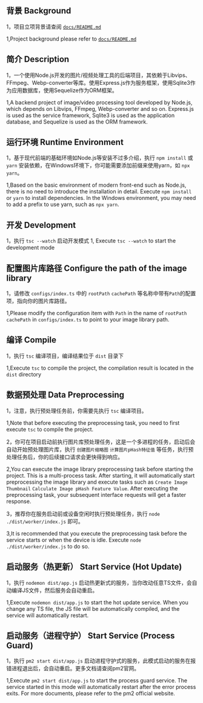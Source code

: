 ## **背景** Background
1，项目立项背景请查阅 [`docs/README.md`](https://github.com/Boluo2101/album-tools/blob/main/docs/README.md)

1,Project background please refer to  [`docs/README.md`](https://github.com/Boluo2101/album-tools/blob/main/docs/README.md)



## **简介** Description
1，一个使用Node.js开发的图片/视频处理工具的后端项目，其依赖于Libvips、FFmpeg、Webp-converter等库。使用Express.js作为服务框架，使用Sqlite3作为应用数据库，使用Sequelize作为ORM框架。

1,A backend project of image/video processing tool developed by Node.js, which depends on Libvips, FFmpeg, Webp-converter and so on. Express.js is used as the service framework, Sqlite3 is used as the application database, and Sequelize is used as the ORM framework.


## **运行环境** Runtime Environment
1，基于现代前端的基础环境如Node.js等安装不过多介绍，执行 `npm install` 或 `yarn` 安装依赖，在Windows环境下，你可能需要添加前缀来使用yarn，如 `npx yarn`。

1,Based on the basic environment of modern front-end such as Node.js, there is no need to introduce the installation in detail. Execute `npm install` or `yarn` to install dependencies. In the Windows environment, you may need to add a prefix to use yarn, such as `npx yarn`.


## **开发** Development
1，执行 `tsc --watch` 启动开发模式
1, Execute `tsc --watch` to start the development mode

## **配置图片库路径** Configure the path of the image library
1，请修改 `configs/index.ts` 中的 `rootPath` `cachePath` 等名称中带有`Path`的配置项，指向你的图片库路径。

1,Please modify the configuration item with `Path` in the name of `rootPath` `cachePath` in `configs/index.ts` to point to your image library path.

## **编译** Compile
1，执行 `tsc` 编译项目，编译结果位于 `dist` 目录下

1,Execute `tsc` to compile the project, the compilation result is located in the `dist` directory

## **数据预处理** Data Preprocessing
1，注意，执行预处理任务前，你需要先执行 `tsc` 编译项目。

1,Note that before executing the preprocessing task, you need to first execute `tsc` to compile the project.


2，你可在项目启动前执行图片库预处理任务，这是一个多进程的任务，启动后会自动开始预处理图片库，执行 `创建图片缩略图` `计算图片pHash特征值` 等任务，执行预处理任务后，你的后续接口请求会更快得到响应。

2,You can execute the image library preprocessing task before starting the project. This is a multi-process task. After starting, it will automatically start preprocessing the image library and execute tasks such as `Create Image Thumbnail` `Calculate Image pHash Feature Value`. After executing the preprocessing task, your subsequent interface requests will get a faster response.


3，推荐你在服务启动前或设备空闲时执行预处理任务，执行 `node ./dist/worker/index.js` 即可。

3,It is recommended that you execute the preprocessing task before the service starts or when the device is idle. Execute `node ./dist/worker/index.js` to do so.


## **启动服务（热更新）** Start Service (Hot Update)
1，执行 `nodemon dist/app.js` 启动热更新式的服务，当你改动任意TS文件，会自动编译JS文件，然后服务会自动重启。

1,Execute `nodemon dist/app.js` to start the hot update service. When you change any TS file, the JS file will be automatically compiled, and the service will automatically restart.


## **启动服务（进程守护）** Start Service (Process Guard)
1，执行 `pm2 start dist/app.js` 启动进程守护式的服务，此模式启动的服务在报错进程退出后，会自动重启。更多文档请查阅pm2官网。

1,Execute `pm2 start dist/app.js` to start the process guard service. The service started in this mode will automatically restart after the error process exits. For more documents, please refer to the pm2 official website.